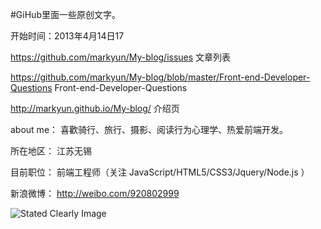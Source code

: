 #GiHub里面一些原创文字。



开始时间：2013年4月14日17   
 
https://github.com/markyun/My-blog/issues   文章列表

https://github.com/markyun/My-blog/blob/master/Front-end-Developer-Questions   Front-end-Developer-Questions

http://markyun.github.io/My-blog/ 介绍页 



about me： 喜歡骑行、旅行、摄影、阅读行为心理学、热爱前端开发。

所在地区： 江苏无锡  

目前职位： 前端工程师（关注 JavaScript/HTML5/CSS3/Jquery/Node.js ） 

新浪微博： http://weibo.com/920802999 

![Stated Clearly Image](http://farm4.staticflickr.com/3757/9364862224_217bcf88a8_c.jpg)  

